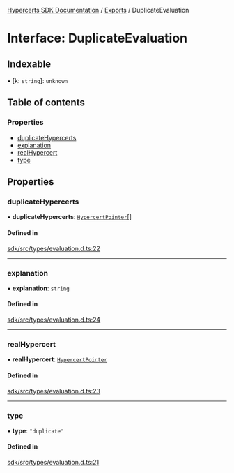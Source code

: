 [Hypercerts SDK Documentation](../README.md) / [Exports](../modules.md) / DuplicateEvaluation

# Interface: DuplicateEvaluation

## Indexable

▪ [k: `string`]: `unknown`

## Table of contents

### Properties

- [duplicateHypercerts](DuplicateEvaluation.md#duplicatehypercerts)
- [explanation](DuplicateEvaluation.md#explanation)
- [realHypercert](DuplicateEvaluation.md#realhypercert)
- [type](DuplicateEvaluation.md#type)

## Properties

### duplicateHypercerts

• **duplicateHypercerts**: [`HypercertPointer`](HypercertPointer.md)[]

#### Defined in

[sdk/src/types/evaluation.d.ts:22](https://github.com/Network-Goods/hypercerts/blob/9677274/sdk/src/types/evaluation.d.ts#L22)

---

### explanation

• **explanation**: `string`

#### Defined in

[sdk/src/types/evaluation.d.ts:24](https://github.com/Network-Goods/hypercerts/blob/9677274/sdk/src/types/evaluation.d.ts#L24)

---

### realHypercert

• **realHypercert**: [`HypercertPointer`](HypercertPointer.md)

#### Defined in

[sdk/src/types/evaluation.d.ts:23](https://github.com/Network-Goods/hypercerts/blob/9677274/sdk/src/types/evaluation.d.ts#L23)

---

### type

• **type**: `"duplicate"`

#### Defined in

[sdk/src/types/evaluation.d.ts:21](https://github.com/Network-Goods/hypercerts/blob/9677274/sdk/src/types/evaluation.d.ts#L21)
